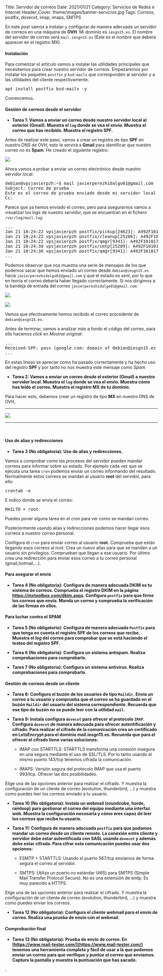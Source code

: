 Title: Servidor de correos
Date: 2021/01/21
Category: Servicios de Redes e Internet
Header_Cover: theme/images/banner-servicios.jpg
Tags: Correos, postfix, dovecot, imap, imaps, SMTPS

En este *post* vamos a instalar y configurar de manera adecuada un servidor de correos en una máquina de **OVH**. Mi dominio es `iesgn15.es`. El nombre del servidor de correo será `mail.iesgn15.es` (Este es el nombre que deberá aparecer en el registro MX).

#### Instalación

Para comenzar el artículo vamos a instalar las utilidades principales que necesitamos para crear nuestro servidor de correos. Empezaremos por instalar los paquetes `postfix` y `bsd-mailx` que corresponden al servidor y a las utilidades del cliente respectivamente.

<pre>
apt install postfix bsd-mailx -y
</pre>

Comencemos.


#### Gestión de correos desde el servidor

- **Tarea 1: Vamos a enviar un correo desde nuestro servidor local al exterior (Gmail). Muestra el `log` donde se vea el envío. Muestra el correo que has recibido. Muestra el registro SPF.**

Antes de realizar este paso, vamos a crear un registro de tipo **SPF** en nuestro DNS de OVH, esto le servirá a **Gmail** para identificar que nuestro correo no es **Spam**. He creado el siguiente registro:

![.](images/sri_servidor_de_correos/registrospf.png)

Ahora vamos a probar a enviar un correo electrónico desde nuestro servidor local:

<pre>
debian@vpsjavierpzh:~$ mail javierperezhidalgo01@gmail.com
Subject: Correo de prueba       
Este es el correo de prueba enviado desde mi servidor local
Cc:
</pre>

Parece que ya hemos enviado el correo, pero para asegurarnos vamos a visualizar los *logs* de nuestro servidor, que se encuentran en el fichero `/var/log/mail.log`:

<pre>
...
Jan 21 10:24:22 vpsjavierpzh postfix/pickup[24623]: A492F101017: uid=1000 from=<\debian\>
Jan 21 10:24:22 vpsjavierpzh postfix/cleanup[25286]: A492F101017: message-id=<\20210121092422.A492F101017@vpsjavierpzh.iesgn15.es\>
Jan 21 10:24:22 vpsjavierpzh postfix/qmgr[9341]: A492F101017: from=<\debian@iesgn15.es\>, size=488, nrcpt=1 (queue active)
Jan 21 10:24:30 vpsjavierpzh postfix/smtp[25289]: A492F101017: to=<\javierperezhidalgo01@gmail.com\>, relay=gmail-smtp-in.l.google.com[173.194.76.26]:25, delay=7.8, delays=0.05/0.01/0.26/7.5, dsn=2.0.0, status=sent (250 2.0.0 OK  1611221070 h17si4006834wmq.57 - gsmtp)
Jan 21 10:24:30 vpsjavierpzh postfix/qmgr[9341]: A492F101017: removed
...
</pre>

Podemos observar que nos muestra una serie de mensajes de los que podemos sacar que hemos enviado un correo desde `debian@iesgn15.es` hacia `javierperezhidalgo01@gmail.com` y que el estado es *sent*, por lo que en teoría el correo debería haber llegado correctamente. Si nos dirigimos a la bandeja de entrada del correo `javierperezhidalgo01@gmail.com`:

![.](images/sri_servidor_de_correos/correorecibidogmail.png)

![.](images/sri_servidor_de_correos/correorecibidogmailinfo.png)

Vemos que efectivamente hemos recibido el correo procedente de `debian@iesgn15.es`.

Antes de terminar, vamos a analizar más a fondo el código del correo, para ello hacemos *click* en *Mostrar original*:

<pre>
...
Received-SPF: pass (google.com: domain of debian@iesgn15.es designates 51.210.105.17 as permitted sender) client-ip=51.210.105.17;
...
</pre>

En estas líneas se apreciar como ha pasado correctamente y ha hecho uso del registro **SPF** y por tanto no nos muestra este mensaje como *Spam*.

- **Tarea 2: Vamos a enviar un correo desde el exterior (Gmail) a nuestro servidor local. Muestra el `log` donde se vea el envío. Muestra cómo has leído el correo. Muestra el registro MX de tu dominio.**

Para hacer esto, debemos crear un registro de tipo **MX** en nuestro DNS de OVH,

--------------------------------------------------------------------------------

![.](images/sri_servidor_de_correos/registromx.png)

--------------------------------------------------------------------------------

<pre>

</pre>




#### Uso de alias y redirecciones

- **Tarea 3 (No obligatoria): Uso de alias y redirecciones.**

Vamos a comprobar como los procesos del servidor pueden mandar correos para informar sobre su estado. Por ejemplo cada vez que se ejecuta una tarea `cron` podemos enviar un correo informando del resultado. Normalmente estos correos se mandan al usuario **root** del servidor, para ello:

<pre>
crontab -e
</pre>

E indico donde se envía el correo:

<pre>
MAILTO = root
</pre>

Puedes poner alguna tarea en el *cron* para ver como se mandan correo.

Posteriormente usando alias y redirecciones podemos hacer llegar esos correos a nuestro correo personal.

Configura el `cron` para enviar correo al usuario **root**. Comprueba que están llegando esos correos al root. Crea un nuevo alias para que se manden a un usuario sin privilegios. Comprueban que llegan a ese usuario. Por último crea una redirección para enviar esos correo a tu correo personal (gmail,hotmail,…).




#### Para asegurar el envío

- **Tarea 4 (No obligatoria): Configura de manera adecuada DKIM es tu sistema de correos. Comprueba el registro DKIM en la página https://mxtoolbox.com/dkim.aspx. Configura `postfix` para que firme los correos que envía. Manda un correo y comprueba la verificación de las firmas en ellos.**




#### Para luchar contra el SPAM

- **Tarea 5 (No obligatorio): Configura de manera adecuada `Postfix` para que tenga en cuenta el registro SPF de los correos que recibe. Muestra el *log* del correo para comprobar que se está haciendo el testeo del registro SPF.**



- **Tarea 6 (No obligatoria): Configura un sistema antispam. Realiza comprobaciones para comprobarlo.**



- **Tarea 7 (No obligatoria): Configura un sistema antivirus. Realiza comprobaciones para comprobarlo.**




#### Gestión de correos desde un cliente

- **Tarea 8: Configura el buzón de los usuarios de tipo `Maildir`. Envía un correo a tu usuario y comprueba que el correo se ha guardado en el buzón `Maildir` del usuario del sistema correspondiente. Recuerda que ese tipo de buzón no se puede leer con la utilidad `mail`.**



- **Tarea 9: Instala configura `dovecot` para ofrecer el protocolo `IMAP`. Configura `dovecot` de manera adecuada para ofrecer autentificación y cifrado. Para realizar el cifrado de la comunicación crea un certificado en LetsEncrypt para el dominio mail.iesgn15.es. Recuerda que para el ofrecer el cifrado tiene varias soluciones:**

    - IMAP con STARTTLS: STARTTLS transforma una conexión insegura en una segura mediante el uso de SSL/TLS. Por lo tanto usando el mismo puerto 143/tcp tenemos cifrada la comunicación.

    - IMAPS: Versión segura del protocolo IMAP que usa el puerto 993/tcp.
    Ofrecer las dos posibilidades.

Elige una de las opciones anterior para realizar el cifrado. Y muestra la configuración de un cliente de correo (evolution, thunderbird, …) y muestra como puedes leer los correos enviado a tu usuario.

- **Tarea 10 (No obligatoria): Instala un webmail (roundcube, horde, rainloop) para gestionar el correo del equipo mediante una interfaz web. Muestra la configuración necesaria y cómo eres capaz de leer los correos que recibe tu usuario.**



- **Tarea 11: Configura de manera adecuada `postfix` para que podamos mandar un correo desde un cliente remoto. La conexión entre cliente y servidor debe estar autentificada con SASL usando `dovecot` y además debe estar cifrada. Para cifrar esta comunicación puedes usar dos opciones:**

    - ESMTP + STARTTLS: Usando el puerto 567/tcp enviamos de forma segura el correo al servidor.

    - SMTPS: Utiliza un puerto no estándar (465) para SMTPS (Simple Mail Transfer Protocol Secure). No es una extensión de smtp. Es muy parecido a HTTPS.

Elige una de las opciones anterior para realizar el cifrado. Y muestra la configuración de un cliente de correo (evolution, thunderbird, …) y muestra como puedes enviar los correos.

- **Tarea 12 (No obligatoria): Configura el cliente webmail para el envío de correo. Realiza una prueba de envío con el webmail.**




#### Comprobación final

- **Tarea 13 (No obligatoria): Prueba de envío de correo. En [https://www.mail-tester.com/](https://www.mail-tester.com/) tenemos una herramienta completa y fácil de usar a la que podemos enviar un correo para que verifique y puntúe el correo que enviamos. Captura la pantalla y muestra la puntuación que has sacado.**

.
